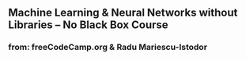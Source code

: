 ## Machine Learning & Neural Networks without Libraries – No Black Box Course

### from: freeCodeCamp.org & Radu Mariescu-Istodor
